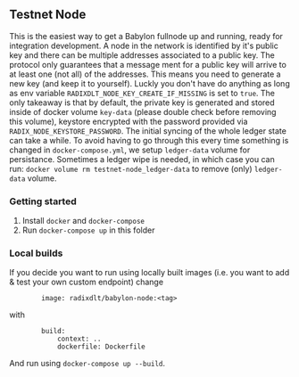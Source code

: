 ## Testnet Node

This is the easiest way to get a Babylon fullnode up and running, ready for integration development.
A node in the network is identified by it's public key and there can be multiple addresses associated to a public key.
The protocol only guarantees that a message ment for a public key will arrive to at least one (not all) of the addresses.
This means you need to generate a new key (and keep it to yourself). Luckly you don't have do anything as long as env
variable `RADIXDLT_NODE_KEY_CREATE_IF_MISSING` is set to `true`. The only takeaway is that by default, the private key
is generated and stored inside of docker volume `key-data` (please double check before removing this volume), keystore encrypted
with the password provided via `RADIX_NODE_KEYSTORE_PASSWORD`.
The initial syncing of the whole ledger state can take a while. To avoid having to go through this every time
something is changed in `docker-compose.yml`, we setup `ledger-data` volume for persistance.
Sometimes a ledger wipe is needed, in which case you can run: `docker volume rm testnet-node_ledger-data` to remove (only) `ledger-data` volume.

### Getting started
1. Install `docker` and `docker-compose`
2. Run `docker-compose up` in this folder

### Local builds
If you decide you want to run using locally built images (i.e. you want to add & test your own custom endpoint) change
```YML
        image: radixdlt/babylon-node:<tag>
```
with
```YML
        build:
            context: ..
            dockerfile: Dockerfile
```
And run using `docker-compose up --build`.
